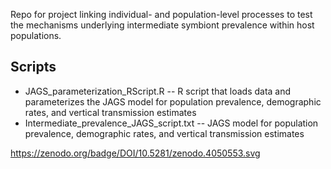 Repo for project linking individual- and population-level processes to test the mechanisms underlying intermediate symbiont prevalence within host populations.

## Scripts
- JAGS_parameterization_RScript.R -- R script that loads data and parameterizes the JAGS model for population prevalence, demographic rates, and vertical transmission estimates
- Intermediate_prevalence_JAGS_script.txt -- JAGS model for population prevalence, demographic rates, and vertical transmission estimates

https://zenodo.org/badge/DOI/10.5281/zenodo.4050553.svg
